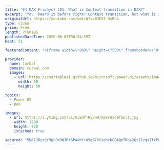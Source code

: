 ```yaml
---
title: "#4 DAX Fridays! 101: What is Context transition in DAX?"
excerpt: "You  heard it before right? Context transition, but what is it? In this video I explains the basics, and .... it is easier that what you think!! Yey!!  Here you can download all the pbix files: https://curbal.com/donwload-center\r \r SUBSCRIBE to learn more about Power and Excel BI!\r https://www.youtube.com/channel/UCJ7UhloHSA4wAqPzyi6TOkw?sub_confirmation=1"
originalUrl: https://youtube.com/watch?v=03E0f-RyRn4
type: video
price: Free
length: PT6M19S
publishedDateTime: 2020-06-03T08:54:55Z
heat: 51

featuredContent: "<iframe width=\"800\" height=\"500\" frameborder=\"0\" src=\"https://www.youtube.com/embed/03E0f-RyRn4\" allow=\"accelerometer; autoplay; encrypted-media; gyroscope; picture-in-picture\" allowfullscreen></iframe>"

provider:
  name: Curbal
  domain: curbal.com
  images:
    - url: https://smartableai.github.io/microsoft-power-bi/assets/images/organizations/curbal.com-50x50.jpg
      width: 50
      height: 50

topics:
  - Power BI
  - DAX

images:
  - url: https://i.ytimg.com/vi/03E0f-RyRn4/maxresdefault.jpg
    width: 1280
    height: 720
    isCached: true

secured: "5NK7JRyzQYMpLOr9WJRX6PAwKY+O9gSCVVzebcbCOAQn7Rq42Qt7lvqsIfxPn7Y8bOvCAlg08c3MnwLhJkAXZNlSivpsktTkVBsiUNkOFFnPkTvqlFimnIpUkeD1o8E/alDFwS6jXv92wjN+pga2pefs18LDnwIHto/cfaZpODIlcZitqD2L4qQAV/7N0dpYmPJBH2VTnKPIohojlNHhRzLd8FpLZdBCnql5xpuPtEG95dfPL446Si54LLnOh/0yhj3b/j/qZXiOnGUPaiVctebZe65ugSGe0xl6zNOWsmJaqtBO0ag7DCbSEZ4OuO9sV1Sk3wOROxcp3D9FDDB53AL0Sx5NnIhbuhKL87PUdSEmoLNPYozrKodlnONyrQlz3yoVuSCGxoJgp+H6dG1bOTWQgiyOKrEEot8frZadpCI=;/giDyjniIcS+f80yUoun1g=="
---
```


